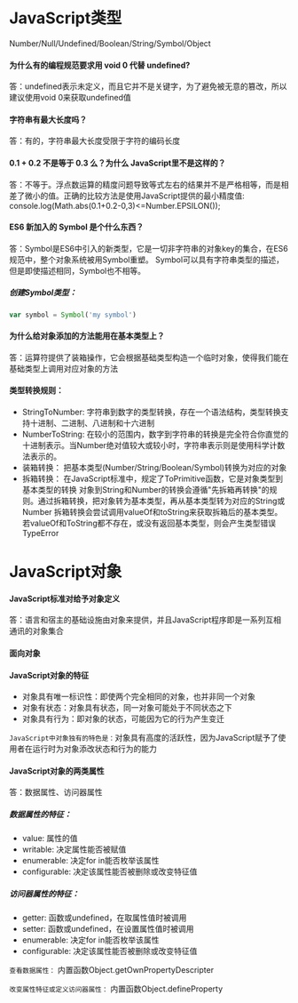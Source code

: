 JavaScript类型
==============
Number/Null/Undefined/Boolean/String/Symbol/Object

#### 为什么有的编程规范要求用 void 0 代替 undefined?
答：undefined表示未定义，而且它并不是关键字，为了避免被无意的篡改，所以建议使用void 0来获取undefined值

#### 字符串有最大长度吗？
答：有的，字符串最大长度受限于字符的编码长度

#### 0.1 + 0.2 不是等于 0.3 么？为什么 JavaScript里不是这样的？
答：不等于。浮点数运算的精度问题导致等式左右的结果并不是严格相等，而是相差了微小的值。正确的比较方法是使用JavaScript提供的最小精度值:
console.log(Math.abs(0.1+0.2-0,3)<=Number.EPSILON());

#### ES6 新加入的 Symbol 是个什么东西？
答：Symbol是ES6中引入的新类型，它是一切非字符串的对象key的集合，在ES6规范中，整个对象系统被用Symbol重塑。
Symbol可以具有字符串类型的描述，但是即使描述相同，Symbol也不相等。
##### 创建Symbol类型：
```javascript
var symbol = Symbol('my symbol')
```
#### 为什么给对象添加的方法能用在基本类型上？
答：运算符提供了装箱操作，它会根据基础类型构造一个临时对象，使得我们能在基础类型上调用对应对象的方法

#### 类型转换规则：
* StringToNumber: 字符串到数字的类型转换，存在一个语法结构，类型转换支持十进制、二进制、八进制和十六进制
*  NumberToString:
在较小的范围内，数字到字符串的转换是完全符合你直觉的十进制表示。当Number绝对值较大或较小时，字符串表示则是使用科学计数法表示的。
* 装箱转换：
把基本类型(Number/String/Boolean/Symbol)转换为对应的对象
* 拆箱转换：
在JavaScript标准中，规定了ToPrimitive函数，它是对象类型到基本类型的转换
对象到String和Number的转换会遵循"先拆箱再转换"的规则。通过拆箱转换，把对象转为基本类型，再从基本类型转为对应的String或Number
拆箱转换会尝试调用valueOf和toString来获取拆箱后的基本类型。若valueOf和ToString都不存在，或没有返回基本类型，则会产生类型错误TypeError

JavaScript对象
==============

#### JavaScript标准对给予对象定义
答：语言和宿主的基础设施由对象来提供，并且JavaScript程序即是一系列互相通讯的对象集合

#### 面向对象

#### JavaScript对象的特征
* 对象具有唯一标识性：即使两个完全相同的对象，也并非同一个对象
* 对象有状态：对象具有状态，同一对象可能处于不同状态之下
* 对象具有行为：即对象的状态，可能因为它的行为产生变迁

`JavaScript中对象独有的特色是：`对象具有高度的活跃性，因为JavaScript赋予了使用者在运行时为对象添改状态和行为的能力

#### JavaScript对象的两类属性
答：数据属性、访问器属性

##### 数据属性的特征：
* value: 属性的值
* writable: 决定属性能否被赋值
* enumerable: 决定for in能否枚举该属性
* configurable: 决定该属性能否被删除或改变特征值

##### 访问器属性的特征：
* getter: 函数或undefined，在取属性值时被调用
* setter: 函数或undefined，在设置属性值时被调用
* enumerable: 决定for in能否枚举该属性
* configurable: 决定该属性能否被删除或改变特征值

`查看数据属性：` 内置函数Object.getOwnPropertyDescripter

`改变属性特征或定义访问器属性：` 内置函数Object.defineProperty


